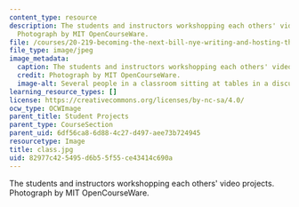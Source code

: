 ```yaml
---
content_type: resource
description: The students and instructors workshopping each others' video projects.
  Photograph by MIT OpenCourseWare.
file: /courses/20-219-becoming-the-next-bill-nye-writing-and-hosting-the-educational-show-january-iap-2015/82977c425495d6b55f55ce43414c690a_class.jpg
file_type: image/jpeg
image_metadata:
  caption: The students and instructors workshopping each others' video projects.
  credit: Photograph by MIT OpenCourseWare.
  image-alt: Several people in a classroom sitting at tables in a discussion.
learning_resource_types: []
license: https://creativecommons.org/licenses/by-nc-sa/4.0/
ocw_type: OCWImage
parent_title: Student Projects
parent_type: CourseSection
parent_uid: 6df56ca8-6d88-4c27-d497-aee73b724945
resourcetype: Image
title: class.jpg
uid: 82977c42-5495-d6b5-5f55-ce43414c690a
---
```

The students and instructors workshopping each others' video projects. Photograph by MIT OpenCourseWare.